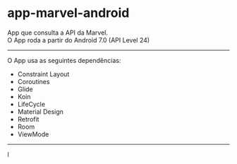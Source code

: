# app-marvel-android
App que consulta a API da Marvel.<br>
O App roda a partir do Android 7.0 (API Level 24)

<hr>

O App usa as seguintes dependências:

* Constraint Layout
* Coroutines
* Glide
* Koin
* LifeCycle
* Material Design
* Retrofit
* Room
* ViewMode

<hr>

l
